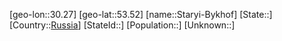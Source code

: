 ﻿---
location: [53.52,30.27]
type: City
tags:
- geo/City


SpocWebEntityId: 34529
isDeleted: false
confidential: public

---
[geo-lon::30.27]
[geo-lat::53.52]
[name::Staryi-Bykhof]
[State::]
[Country::[Russia](geo/Continent/Europe/Russia.md)]
[StateId::]
[Population::]
[Unknown::]

